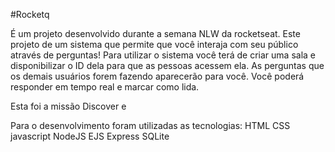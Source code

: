 #Rocketq

É um projeto desenvolvido durante a semana NLW da rocketseat.
Este projeto de um sistema que permite que você interaja com seu público através de perguntas!
Para utilizar o sistema você terá de criar uma sala e disponibilizar o ID dela para que as pessoas acessem ela.
As perguntas que os demais usuários forem fazendo aparecerão para você. Você poderá responder em tempo real e marcar como lida.

Esta foi a missão Discover e 

Para o desenvolvimento foram utilizadas as tecnologias:
HTML
CSS
javascript
NodeJS
EJS
Express
SQLite
